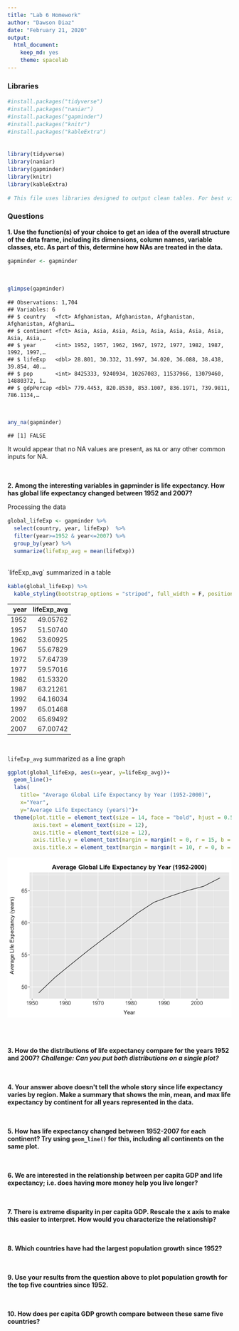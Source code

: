 ```yaml
---
title: "Lab 6 Homework"
author: "Dawson Diaz"
date: "February 21, 2020"
output:
  html_document: 
    keep_md: yes
    theme: spacelab
---
```




### Libraries

```r
#install.packages("tidyverse")
#install.packages("naniar")
#install.packages("gapminder")
#install.packages("knitr")
#install.packages("kableExtra")


library(tidyverse)
library(naniar)
library(gapminder)
library(knitr)
library(kableExtra)
```


```r
# This file uses libraries designed to output clean tables. For best viewing, open lab6_hw.html
```


### Questions

**1. Use the function(s) of your choice to get an idea of the overall structure of the data frame, including its dimensions, column names, variable classes, etc. As part of this, determine how NAs are treated in the data.**


```r
gapminder <- gapminder
```
<br>

```r
glimpse(gapminder)
```

```
## Observations: 1,704
## Variables: 6
## $ country   <fct> Afghanistan, Afghanistan, Afghanistan, Afghanistan, Afghani…
## $ continent <fct> Asia, Asia, Asia, Asia, Asia, Asia, Asia, Asia, Asia, Asia,…
## $ year      <int> 1952, 1957, 1962, 1967, 1972, 1977, 1982, 1987, 1992, 1997,…
## $ lifeExp   <dbl> 28.801, 30.332, 31.997, 34.020, 36.088, 38.438, 39.854, 40.…
## $ pop       <int> 8425333, 9240934, 10267083, 11537966, 13079460, 14880372, 1…
## $ gdpPercap <dbl> 779.4453, 820.8530, 853.1007, 836.1971, 739.9811, 786.1134,…
```

<br>


```r
any_na(gapminder)
```

```
## [1] FALSE
```
It  would appear that no NA values are present, as `NA` or any other common inputs for NA.

<br><br>
**2. Among the interesting variables in gapminder is life expectancy. How has global life expectancy changed between 1952 and 2007?**

Processing the data

```r
global_lifeExp <- gapminder %>% 
  select(country, year, lifeExp)  %>% 
  filter(year>=1952 & year<=2007) %>% 
  group_by(year) %>% 
  summarize(lifeExp_avg = mean(lifeExp))
```

<br>
`lifeExp_avg` summarized in a table

```r
kable(global_lifeExp) %>% 
  kable_styling(bootstrap_options = "striped", full_width = F, position="left")
```

<table class="table table-striped" style="width: auto !important; ">
 <thead>
  <tr>
   <th style="text-align:right;"> year </th>
   <th style="text-align:right;"> lifeExp_avg </th>
  </tr>
 </thead>
<tbody>
  <tr>
   <td style="text-align:right;"> 1952 </td>
   <td style="text-align:right;"> 49.05762 </td>
  </tr>
  <tr>
   <td style="text-align:right;"> 1957 </td>
   <td style="text-align:right;"> 51.50740 </td>
  </tr>
  <tr>
   <td style="text-align:right;"> 1962 </td>
   <td style="text-align:right;"> 53.60925 </td>
  </tr>
  <tr>
   <td style="text-align:right;"> 1967 </td>
   <td style="text-align:right;"> 55.67829 </td>
  </tr>
  <tr>
   <td style="text-align:right;"> 1972 </td>
   <td style="text-align:right;"> 57.64739 </td>
  </tr>
  <tr>
   <td style="text-align:right;"> 1977 </td>
   <td style="text-align:right;"> 59.57016 </td>
  </tr>
  <tr>
   <td style="text-align:right;"> 1982 </td>
   <td style="text-align:right;"> 61.53320 </td>
  </tr>
  <tr>
   <td style="text-align:right;"> 1987 </td>
   <td style="text-align:right;"> 63.21261 </td>
  </tr>
  <tr>
   <td style="text-align:right;"> 1992 </td>
   <td style="text-align:right;"> 64.16034 </td>
  </tr>
  <tr>
   <td style="text-align:right;"> 1997 </td>
   <td style="text-align:right;"> 65.01468 </td>
  </tr>
  <tr>
   <td style="text-align:right;"> 2002 </td>
   <td style="text-align:right;"> 65.69492 </td>
  </tr>
  <tr>
   <td style="text-align:right;"> 2007 </td>
   <td style="text-align:right;"> 67.00742 </td>
  </tr>
</tbody>
</table>
<br>

`lifeExp_avg` summarized as a line graph

```r
ggplot(global_lifeExp, aes(x=year, y=lifeExp_avg))+
  geom_line()+
  labs(
    title= "Average Global Life Expectancy by Year (1952-2000)",
    x="Year",
    y="Average Life Expectancy (years)")+
  theme(plot.title = element_text(size = 14, face = "bold", hjust = 0.5, vjust = 2.25, margin = margin(t=15)),
        axis.text = element_text(size = 12),
        axis.title = element_text(size = 12),
        axis.title.y = element_text(margin = margin(t = 0, r = 15, b = 0, l = 0)),
        axis.title.x = element_text(margin = margin(t = 10, r = 0, b = 0, l = 0)))
```

![](lab6_hw_files/figure-html/unnamed-chunk-8-1.png)<!-- -->

<br><br>



**3. How do the distributions of life expectancy compare for the years 1952 and 2007? _Challenge: Can you put both distributions on a single plot?_**

<br><br>
**4. Your answer above doesn't tell the whole story since life expectancy varies by region. Make a summary that shows the min, mean, and max life expectancy by continent for all years represented in the data.**

<br><br>
**5. How has life expectancy changed between 1952-2007 for each continent? Try using `geom_line()` for this, including all continents on the same  plot.**

<br><br>
**6. We are interested in the relationship between per capita GDP and life expectancy; i.e. does having more money help you live longer?**

<br><br>
**7. There is extreme disparity in per capita GDP. Rescale the x axis to make this easier to interpret. How would you characterize the relationship?**

<br><br>
**8. Which countries have had the largest population growth since 1952?**

<br><br>
**9. Use your results from the question above to plot population growth for the top five countries since 1952.**

<br><br>
**10. How does per capita GDP growth compare between these same five countries?**


<br><br><br>
